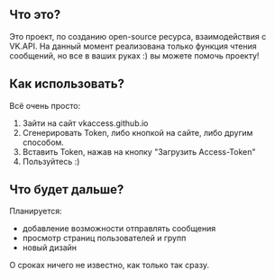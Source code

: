 
Что это?
------
Это проект, по созданию open-source ресурса, взаимодействия с VK.API. На данный момент реализована только функция чтения сообщений, но все в ваших руках :) вы можете помочь проекту!


Как использовать?
------
Всё очень просто:

 1. Зайти на сайт vkaccess.github.io
 2. Сгенерировать Token, либо кнопкой на сайте, либо другим способом.
 3. Вставить Token, нажав на кнопку "Загрузить Access-Token"
 4. Пользуйтесь :)
 
Что будет дальше?
------
Планируется:
 - добавление возможности отправлять сообщения
 - просмотр страниц пользователей и групп
 - новый дизайн
 
О сроках ничего не известно, как только так сразу. 
